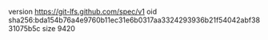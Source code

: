 version https://git-lfs.github.com/spec/v1
oid sha256:bda154b76a4e9760b11ec31e6b0317aa3324293936b21f54042abf3831075b5c
size 9420
